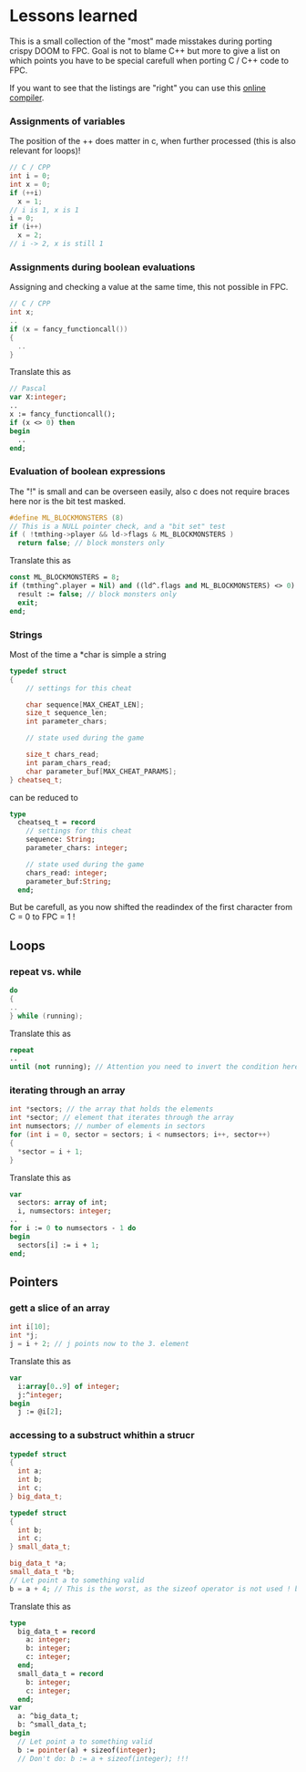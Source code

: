 # Lessons learned

This is a small collection of the "most" made misstakes during porting crispy DOOM to FPC. Goal is not to blame C++ but more to give a list on which points you have to be special carefull when porting C / C++ code to FPC.

If you want to see that the listings are "right" you can use this [online compiler](https://www.onlinegdb.com/online_c_compiler).

### Assignments of variables

The position of the ++ does matter in c, when further processed (this is also relevant for loops)!

```cpp
// C / CPP
int i = 0;
int x = 0;
if (++i)
  x = 1; 
// i is 1, x is 1
i = 0;
if (i++)
  x = 2; 
// i -> 2, x is still 1
```

### Assignments during boolean evaluations

Assigning and checking a value at the same time, this not possible in FPC.
```cpp
// C / CPP
int x;
..
if (x = fancy_functioncall())
{
  ..
}
```
Translate this as

```pascal
// Pascal
var X:integer;
..
x := fancy_functioncall();
if (x <> 0) then 
begin
  ..
end;
```

### Evaluation of boolean expressions

The "!" is small and can be overseen easily, also c does not require braces here nor is the bit test masked.

```cpp
#define ML_BLOCKMONSTERS (8)
// This is a NULL pointer check, and a "bit set" test
if ( !tmthing->player && ld->flags & ML_BLOCKMONSTERS )
  return false; // block monsters only
```    

Translate this as

```pascal
const ML_BLOCKMONSTERS = 8;
if (tmthing^.player = Nil) and ((ld^.flags and ML_BLOCKMONSTERS) <> 0) then begin
  result := false; // block monsters only
  exit;
end;
```

### Strings

Most of the time a *char is simple a string

```cpp
typedef struct
{
    // settings for this cheat

    char sequence[MAX_CHEAT_LEN];
    size_t sequence_len;
    int parameter_chars;

    // state used during the game

    size_t chars_read;
    int param_chars_read;
    char parameter_buf[MAX_CHEAT_PARAMS];
} cheatseq_t;
``` 
can be reduced to
```pascal
type 
  cheatseq_t = record
    // settings for this cheat
    sequence: String;
    parameter_chars: integer;

    // state used during the game
    chars_read: integer; 
    parameter_buf:String;
  end;
``` 
But be carefull, as you now shifted the readindex of the first character from C = 0 to FPC = 1 !

## Loops

### repeat vs. while
```cpp
do
{
..
} while (running);
```

Translate this as

```pascal
repeat
..
until (not running); // Attention you need to invert the condition here!
```

### iterating through an array

```cpp
int *sectors; // the array that holds the elements
int *sector; // element that iterates through the array
int numsectors; // number of elements in sectors
for (int i = 0, sector = sectors; i < numsectors; i++, sector++)
{
  *sector = i + 1;
}
```

Translate this as

```pascal
var
  sectors: array of int;
  i, numsectors: integer;
..
for i := 0 to numsectors - 1 do 
begin
  sectors[i] := i + 1;
end;
```

## Pointers

### gett a slice of an array

```cpp
int i[10];
int *j;
j = i + 2; // j points now to the 3. element
```

Translate this as

```pascal
var
  i:array[0..9] of integer;
  j:^integer;
begin
  j := @i[2];
```
### accessing to a substruct whithin a strucr

```cpp
typedef struct
{
  int a;
  int b;
  int c;
} big_data_t;

typedef struct
{
  int b;
  int c;
} small_data_t;

big_data_t *a;
small_data_t *b;
// Let point a to something valid
b = a + 4; // This is the worst, as the sizeof operator is not used ! better would be sizeof(int)
```

Translate this as
```pascal
type 
  big_data_t = record
    a: integer;
    b: integer;
    c: integer;
  end;
  small_data_t = record
    b: integer;
    c: integer;
  end;
var
  a: ^big_data_t;
  b: ^small_data_t;
begin
  // Let point a to something valid
  b := pointer(a) + sizeof(integer);
  // Don't do: b := a + sizeof(integer); !!!
```

<!---
Backlog:

for (p = line; *p != '\0' && !isspace(*p) && *p != '='; ++p)

for (i = 9, k = 0; i < 18 && k < 5; i += 2, k++)

for (i = lumphash[hash]; i != -1; i = lumpinfo[i]->next)

unions

-->